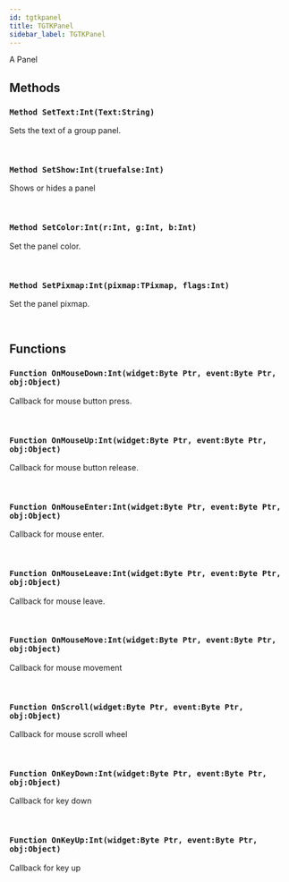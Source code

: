 ```yaml
---
id: tgtkpanel
title: TGTKPanel
sidebar_label: TGTKPanel
---
```


A Panel


## Methods

### `Method SetText:Int(Text:String)`

Sets the text of a group panel.

<br/>

### `Method SetShow:Int(truefalse:Int)`

Shows or hides a panel

<br/>

### `Method SetColor:Int(r:Int, g:Int, b:Int)`

Set the panel color.

<br/>

### `Method SetPixmap:Int(pixmap:TPixmap, flags:Int)`

Set the panel pixmap.

<br/>

## Functions

### `Function OnMouseDown:Int(widget:Byte Ptr, event:Byte Ptr, obj:Object)`

Callback for mouse button press.

<br/>

### `Function OnMouseUp:Int(widget:Byte Ptr, event:Byte Ptr, obj:Object)`

Callback for mouse button release.

<br/>

### `Function OnMouseEnter:Int(widget:Byte Ptr, event:Byte Ptr, obj:Object)`

Callback for mouse enter.

<br/>

### `Function OnMouseLeave:Int(widget:Byte Ptr, event:Byte Ptr, obj:Object)`

Callback for mouse leave.

<br/>

### `Function OnMouseMove:Int(widget:Byte Ptr, event:Byte Ptr, obj:Object)`

Callback for mouse movement

<br/>

### `Function OnScroll(widget:Byte Ptr, event:Byte Ptr, obj:Object)`

Callback for mouse scroll wheel

<br/>

### `Function OnKeyDown:Int(widget:Byte Ptr, event:Byte Ptr, obj:Object)`

Callback for key down

<br/>

### `Function OnKeyUp:Int(widget:Byte Ptr, event:Byte Ptr, obj:Object)`

Callback for key up

<br/>

